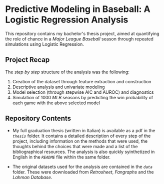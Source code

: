 # Predictive Modeling in Baseball: A Logistic Regression Analysis
  
This repository contains my bachelor's thesis project, aimed at quantifying the role of chance in a *Major League Baseball* season through repeated simulations using Logistic Regression.

## Project Recap

The *step by step* structure of the analysis was the following:

1) Creation of the dataset through feature extraction and construction
2) Descriptive analysis and univariate modeling
3) Model selection (through stepwise AIC and AUROC) and diagnostics
4) Simulation of 1000 *MLB* seasons by predicting the win probability of each game with the above selected model

## Repository Contents

- My full graduation thesis (written in Italian) is available as a pdf in the *`thesis`* folder. It contains a detailed description of every step of the project, including information on the methods that were used, the thoughts behind the choices that were made and a list of the bibliographical resources. The analysis is also quickly syinthetized in English in the *`README`* file within the same folder.

- The original datasets used for the analysis are contained in the *`data`* folder. These were downloaded from *Retrosheet*, *Fangraphs* and the *Lahman Database*. 
